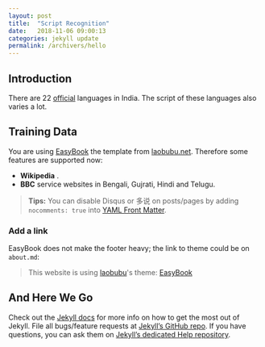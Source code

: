 ```yaml
---
layout: post
title:  "Script Recognition"
date:   2018-11-06 09:00:13
categories: jekyll update
permalink: /archivers/hello
---
```

## Introduction ##
There are 22 [official](https://en.wikipedia.org/wiki/Languages_with_official_status_in_India) languages in India. The script of these languages also varies a lot.

<!--more-->




## Training Data ##

You are using [EasyBook][github-easybook] the template from [laobubu.net](http://laobubu.net). Therefore some features are supported now:

* **Wikipedia** .
* **BBC**  service websites in Bengali, Gujrati, Hindi and Telugu.



> **Tips:** You can disable Disqus or 多说 on posts/pages by adding `nocomments: true` into [YAML Front Matter][frontmatter].





### Add a link ###

EasyBook does not make the footer heavy; the link to theme could be on `about.md`:

> This website is using [laobubu](http://laobubu.net)'s theme: [EasyBook](https://github.com/laobubu/jekyll-theme-EasyBook)



## And Here We Go ##

Check out the [Jekyll docs][jekyll] for more info on how to get the most out of Jekyll. File all bugs/feature requests at [Jekyll’s GitHub repo][jekyll-gh]. If you have questions, you can ask them on [Jekyll’s dedicated Help repository][jekyll-help].

[jekyll]:      http://jekyllrb.com
[jekyll-gh]:   https://github.com/jekyll/jekyll
[jekyll-help]: https://github.com/jekyll/jekyll-help
[frontmatter]: http://jekyllrb.com/docs/frontmatter/
[github-easybook]: https://github.com/laobubu/jekyll-theme-EasyBook
